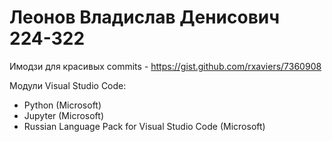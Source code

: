 # Леонов Владислав Денисович 224-322 

Имодзи для красивых commits - https://gist.github.com/rxaviers/7360908

Модули Visual Studio Code:
- Python (Microsoft)
- Jupyter (Microsoft)
- Russian Language Pack for Visual Studio Code (Microsoft)